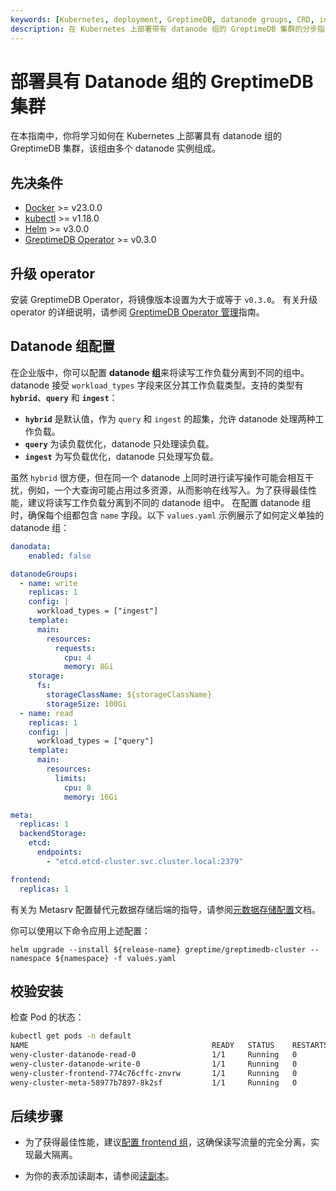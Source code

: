 ```yaml
---
keywords: [Kubernetes, deployment, GreptimeDB, datanode groups, CRD, installation, verification]
description: 在 Kubernetes 上部署带有 datanode 组的 GreptimeDB 集群的分步指南，包括先决条件、配置、安装和验证。
---
```


# 部署具有 Datanode 组的 GreptimeDB 集群

在本指南中，你将学习如何在 Kubernetes 上部署具有 datanode 组的 GreptimeDB 集群，该组由多个 datanode 实例组成。

## 先决条件

- [Docker](https://docs.docker.com/get-started/get-docker/) >= v23.0.0
- [kubectl](https://kubernetes.io/docs/tasks/tools/install-kubectl/) >= v1.18.0
- [Helm](https://helm.sh/docs/intro/install/) >= v3.0.0
- [GreptimeDB Operator](https://github.com/GrepTimeTeam/greptimedb-operator) >= v0.3.0

## 升级 operator

安装 GreptimeDB Operator，将镜像版本设置为大于或等于 `v0.3.0`。
有关升级 operator 的详细说明，请参阅 [GreptimeDB Operator 管理](/user-guide/deployments-administration/deploy-on-kubernetes/greptimedb-operator-management.md#升级)指南。

## Datanode 组配置

在企业版中，你可以配置 **datanode 组**来将读写工作负载分离到不同的组中。
datanode 接受 `workload_types` 字段来区分其工作负载类型。支持的类型有 **`hybrid`**、**`query`** 和 **`ingest`**：

* **`hybrid`** 是默认值，作为 `query` 和 `ingest` 的超集，允许 datanode 处理两种工作负载。
* **`query`** 为读负载优化，datanode 只处理读负载。
* **`ingest`** 为写负载优化，datanode 只处理写负载。

虽然 `hybrid` 很方便，但在同一个 datanode 上同时进行读写操作可能会相互干扰，例如，一个大查询可能占用过多资源，从而影响在线写入。为了获得最佳性能，建议将读写工作负载分离到不同的 datanode 组中。
在配置 datanode 组时，确保每个组都包含 `name` 字段。以下 `values.yaml` 示例展示了如何定义单独的 datanode 组：

```yaml
danodata:
    enabled: false

datanodeGroups:    
  - name: write
    replicas: 1
    config: |
      workload_types = ["ingest"]
    template:
      main:
        resources:
          requests:
            cpu: 4
            memory: 8Gi
    storage:
      fs:
        storageClassName: ${storageClassName}
        storageSize: 100Gi
  - name: read
    replicas: 1
    config: |
      workload_types = ["query"]
    template:
      main:
        resources:
          limits:
            cpu: 8
            memory: 16Gi

meta:
  replicas: 1
  backendStorage:
    etcd:
      endpoints:
        - "etcd.etcd-cluster.svc.cluster.local:2379"

frontend:
  replicas: 1
```

有关为 Metasrv 配置替代元数据存储后端的指导，请参阅[元数据存储配置](/user-guide/deployments-administration/manage-metadata/configuration.md)文档。

你可以使用以下命令应用上述配置：
```
helm upgrade --install ${release-name} greptime/greptimedb-cluster --namespace ${namespace} -f values.yaml
```

## 校验安装

检查 Pod 的状态：

```bash
kubectl get pods -n default
NAME                                         READY   STATUS    RESTARTS   AGE
weny-cluster-datanode-read-0                 1/1     Running   0          30s
weny-cluster-datanode-write-0                1/1     Running   0          30s
weny-cluster-frontend-774c76cffc-znvrw       1/1     Running   0          30s
weny-cluster-meta-58977b7897-8k2sf           1/1     Running   0          90s
```

## 后续步骤

- 为了获得最佳性能，建议[配置 frontend 组](/user-guide/deployments-administration/deploy-on-kubernetes/configure-frontend-groups.md)，这确保读写流量的完全分离，实现最大隔离。

- 为你的表添加读副本，请参阅[读副本](/enterprise/read-replicas/overview.md)。
